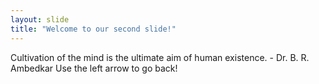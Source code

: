 ```yaml
---
layout: slide
title: "Welcome to our second slide!"
---
```

Cultivation of the mind is the ultimate aim of human existence. - Dr. B. R. Ambedkar
Use the left arrow to go back!
